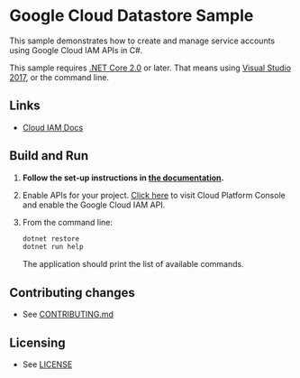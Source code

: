 # Google Cloud Datastore Sample

This sample demonstrates how to create and manage service accounts using Google
Cloud IAM APIs in C#.

This sample requires [.NET Core 2.0](https://www.microsoft.com/net/core) or
later.  That means using [Visual Studio 2017](https://www.visualstudio.com/), 
or the command line. 

## Links

- [Cloud IAM Docs](https://cloud.google.com/iam/docs/)

## Build and Run

1.  **Follow the set-up instructions in [the documentation](https://cloud.google.com/dotnet/docs/setup).**

4.  Enable APIs for your project.
    [Click here](https://console.cloud.google.com/flows/enableapi?apiid=iam.googleapis.com&showconfirmation=true)
    to visit Cloud Platform Console and enable the Google Cloud IAM API.

9.  From the command line:

    ```bash
    dotnet restore
    dotnet run help
    ```

    The application should print the list of available commands.

## Contributing changes

* See [CONTRIBUTING.md](../../../CONTRIBUTING.md)

## Licensing

* See [LICENSE](../../../LICENSE)